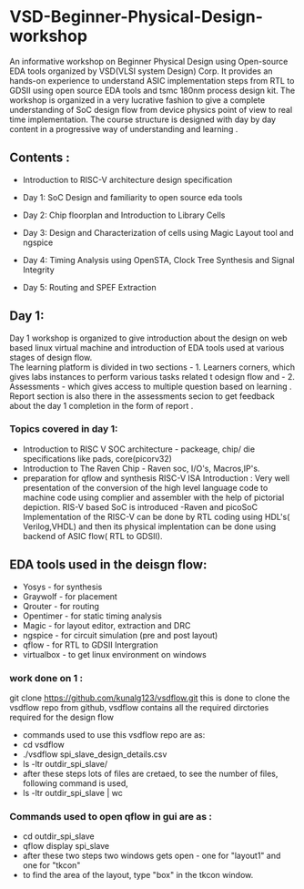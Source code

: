 # VSD-Beginner-Physical-Design-workshop
An informative workshop on Beginner Physical Design using Open-source EDA tools organized by VSD(VLSI system Design) Corp. It provides an hands-on experience to understand ASIC implementation steps from RTL to GDSII using open source EDA tools and tsmc 180nm process design kit. The workshop is organized in a very lucrative fashion to give a complete understanding of  SoC design flow from device physics point of view to real time implementation. The course structure is designed with day by day content in a progressive way of understanding and learning .
## Contents :
- Introduction to RISC-V architecture design specification

- Day 1: SoC Design and familiarity to open source eda tools

- Day 2: Chip floorplan and Introduction to Library Cells

- Day 3: Design and Characterization of cells using Magic Layout tool and ngspice

- Day 4: Timing Analysis using OpenSTA, Clock Tree Synthesis and Signal Integrity

- Day 5: Routing and SPEF Extraction

## Day 1:
Day 1 workshop is organized to give introduction about the design on web based linux virtual machine and introduction of EDA tools used at various stages of design flow.  
The learning platform is divided in two sections - 1. Learners corners, which gives labs instances to perform various tasks related t odesign flow and - 2. Assessments - which gives access to multiple question based on learning .
Report section is also there in the assessments secion to get feedback about the day 1 completion in the form of report .
### Topics covered in day 1:
- Introduction to RISC V SOC architecture - packeage, chip/ die specifications like pads, core(picorv32)
- Introduction to The Raven Chip - Raven soc, I/O's, Macros,IP's.
- preparation for qflow and synthesis 
RISC-V ISA Introduction :
Very well presentation of the conversion of the high level language code to machine code using complier and assembler with the help of pictorial depiction.
RIS-V based SoC is introduced -Raven and picoSoC
Implementation of the RISC-V can be done by RTL coding using HDL's( Verilog,VHDL) and then its physical implentation can be done using backend of ASIC flow( RTL to GDSII).
## EDA tools used in the deisgn flow:
- Yosys     - for synthesis
- Graywolf  - for placement
- Qrouter   - for routing
- Opentimer - for static timing analysis
- Magic     - for layout editor, extraction and DRC
- ngspice   - for circuit simulation (pre and post layout)
- qflow     - for RTL to GDSII Intergration
- virtualbox - to get linux environment on windows

### work done on 1 :
git clone https://github.com/kunalg123/vsdflow.git  this is done to clone the vsdflow repo from github, vsdflow contains all the required dirctories required for the design flow
- commands used to use this vsdflow repo are as:
- cd vsdflow
- ./vsdflow spi_slave_design_details.csv
- ls -ltr outdir_spi_slave/
- after these steps lots of files are cretaed, to see the number of files, following command is used,
- ls -ltr outdir_spi_slave | wc

### Commands used to open qflow in gui are as :
- cd outdir_spi_slave
- qflow display spi_slave
- after these two steps two windows gets open - one for "layout1" and one for "tkcon" 
- to find the area of the layout, type "box" in the tkcon window.
